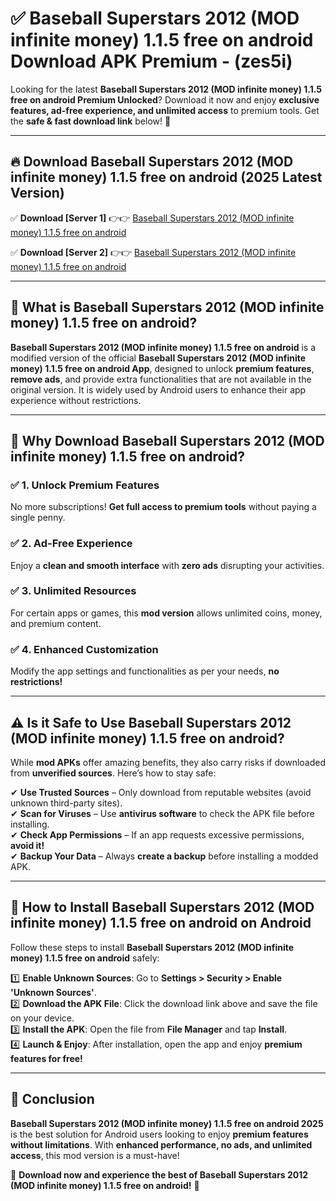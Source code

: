 
# ✅ Baseball Superstars 2012 (MOD infinite money) 1.1.5 free on android Download APK Premium -  (zes5i) 

Looking for the latest **Baseball Superstars 2012 (MOD infinite money) 1.1.5 free on android Premium Unlocked**? Download it now and enjoy **exclusive features, ad-free experience, and unlimited access** to premium tools. Get the **safe & fast download link** below! 🚀

---

## 🔥 Download Baseball Superstars 2012 (MOD infinite money) 1.1.5 free on android (2025 Latest Version)

✅ **Download [Server 1]** 👉👉 [Baseball Superstars 2012 (MOD infinite money) 1.1.5 free on android ](https://apkcomod.com?title=Baseball_Superstars_2012_(MOD_infinite_money)_1.1.5_free_on_android)  

✅ **Download [Server 2]** 👉👉 [Baseball Superstars 2012 (MOD infinite money) 1.1.5 free on android ](https://apkcomod.com?title=Baseball_Superstars_2012_(MOD_infinite_money)_1.1.5_free_on_android)  


---

## 📌 What is Baseball Superstars 2012 (MOD infinite money) 1.1.5 free on android?

**Baseball Superstars 2012 (MOD infinite money) 1.1.5 free on android** is a modified version of the official **Baseball Superstars 2012 (MOD infinite money) 1.1.5 free on android App**, designed to unlock **premium features**, **remove ads**, and provide extra functionalities that are not available in the original version. It is widely used by Android users to enhance their app experience without restrictions.

---

## 🌟 Why Download Baseball Superstars 2012 (MOD infinite money) 1.1.5 free on android?

### ✅ 1. Unlock Premium Features
No more subscriptions! **Get full access to premium tools** without paying a single penny.

### ✅ 2. Ad-Free Experience
Enjoy a **clean and smooth interface** with **zero ads** disrupting your activities.

### ✅ 3. Unlimited Resources
For certain apps or games, this **mod version** allows unlimited coins, money, and premium content.

### ✅ 4. Enhanced Customization
Modify the app settings and functionalities as per your needs, **no restrictions!**

---

## ⚠️ Is it Safe to Use Baseball Superstars 2012 (MOD infinite money) 1.1.5 free on android?

While **mod APKs** offer amazing benefits, they also carry risks if downloaded from **unverified sources**. Here’s how to stay safe:

✔ **Use Trusted Sources** – Only download from reputable websites (avoid unknown third-party sites).  
✔ **Scan for Viruses** – Use **antivirus software** to check the APK file before installing.  
✔ **Check App Permissions** – If an app requests excessive permissions, **avoid it!**  
✔ **Backup Your Data** – Always **create a backup** before installing a modded APK.

---

## 📲 How to Install Baseball Superstars 2012 (MOD infinite money) 1.1.5 free on android on Android

Follow these steps to install **Baseball Superstars 2012 (MOD infinite money) 1.1.5 free on android** safely:

1️⃣ **Enable Unknown Sources**: Go to **Settings > Security > Enable 'Unknown Sources'**.  
2️⃣ **Download the APK File**: Click the download link above and save the file on your device.  
3️⃣ **Install the APK**: Open the file from **File Manager** and tap **Install**.  
4️⃣ **Launch & Enjoy**: After installation, open the app and enjoy **premium features for free!**

---

## 🚀 Conclusion

**Baseball Superstars 2012 (MOD infinite money) 1.1.5 free on android 2025** is the best solution for Android users looking to enjoy **premium features without limitations**. With **enhanced performance, no ads, and unlimited access**, this mod version is a must-have!

🔻 **Download now and experience the best of Baseball Superstars 2012 (MOD infinite money) 1.1.5 free on android!** 🔻

